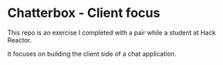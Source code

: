 # Chatterbox - Client focus
This repo is an exercise I completed with a pair while a student at Hack Reactor.

It focuses on building the client side of a chat application.
